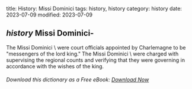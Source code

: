 title: History: Missi Dominici
tags: history, history
category: history
date: 2023-07-09
modified: 2023-07-09

## _history_  Missi Dominici-
The   Missi Dominici \ were court
officials appointed by Charlemagne to be "messengers of the lord
king."  The   Missi Dominici \ were charged with supervising the
regional counts and verifying that they were governing in accordance
with the wishes of the king.


###### Download *this* dictionary as a Free eBook: [Download Now]({static}static/SerfHistoryDictionary.pdf)

